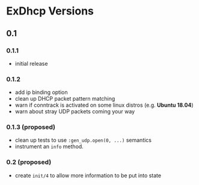 # ExDhcp Versions

## 0.1

### 0.1.1

- initial release

### 0.1.2

- add ip binding option
- clean up DHCP packet pattern matching
- warn if conntrack is activated on some linux distros (e.g. **Ubuntu 18.04**)
- warn about stray UDP packets coming your way

### 0.1.3 (proposed)

- clean up tests to use `:gen_udp.open(0, ...)` semantics
- instrument an `info` method.

### 0.2 (proposed)

- create `init/4` to allow more information to be put into state
